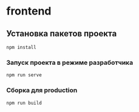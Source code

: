# frontend

## Установка пакетов проекта
```
npm install
```

### Запуск проекта в режиме разработчика
```
npm run serve
```

### Сборка для production
```
npm run build
```

